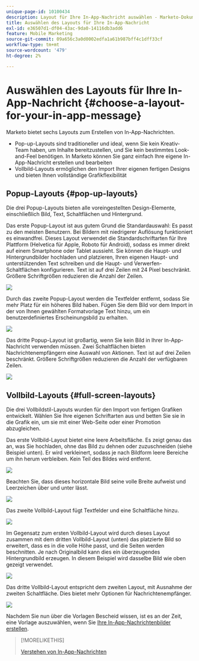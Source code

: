 ```yaml
---
unique-page-id: 10100434
description: Layout für Ihre In-App-Nachricht auswählen - Marketo-Dokumente - Produktdokumentation
title: Auswählen des Layouts für Ihre In-App-Nachricht
exl-id: e36507d1-df04-43ac-9da0-14116db3add6
feature: Mobile Marketing
source-git-commit: 09a656c3a0d0002edfa1a61b987bff4c1dff33cf
workflow-type: tm+mt
source-wordcount: '479'
ht-degree: 2%

---
```


# Auswählen des Layouts für Ihre In-App-Nachricht {#choose-a-layout-for-your-in-app-message}

Marketo bietet sechs Layouts zum Erstellen von In-App-Nachrichten.

* Pop-up-Layouts sind traditioneller und ideal, wenn Sie kein Kreativ-Team haben, um Inhalte bereitzustellen, und Sie kein bestimmtes Look-and-Feel benötigen. In Marketo können Sie ganz einfach Ihre eigene In-App-Nachricht erstellen und bearbeiten
* Vollbild-Layouts ermöglichen den Import Ihrer eigenen fertigen Designs und bieten Ihnen vollständige Grafikflexibilität

## Popup-Layouts {#pop-up-layouts}

Die drei Popup-Layouts bieten alle voreingestellten Design-Elemente, einschließlich Bild, Text, Schaltflächen und Hintergrund.

Das erste Popup-Layout ist aus gutem Grund die Standardauswahl: Es passt zu den meisten Benutzern. Bei Bildern mit niedrigerer Auflösung funktioniert es einwandfrei. Dieses Layout verwendet die Standardschriftarten für Ihre Plattform (Helvetica für Apple, Roboto für Android), sodass es immer direkt auf einem Smartphone oder Tablet aussieht. Sie können die Haupt- und Hintergrundbilder hochladen und platzieren, Ihren eigenen Haupt- und unterstützenden Text schreiben und die Haupt- und Verwerfen-Schaltflächen konfigurieren. Text ist auf drei Zeilen mit 24 Pixel beschränkt. Größere Schriftgrößen reduzieren die Anzahl der Zeilen.

![](assets/image2016-5-9-13-3a3-3a48.png)

Durch das zweite Popup-Layout werden die Textfelder entfernt, sodass Sie mehr Platz für ein höheres Bild haben. Fügen Sie dem Bild vor dem Import in der von Ihnen gewählten Formatvorlage Text hinzu, um ein benutzerdefiniertes Erscheinungsbild zu erhalten.

![](assets/image2016-5-9-13-3a4-3a43.png)

Das dritte Popup-Layout ist großartig, wenn Sie kein Bild in Ihrer In-App-Nachricht verwenden müssen. Zwei Schaltflächen bieten Nachrichtenempfängern eine Auswahl von Aktionen. Text ist auf drei Zeilen beschränkt. Größere Schriftgrößen reduzieren die Anzahl der verfügbaren Zeilen.

![](assets/image2016-5-9-13-3a7-3a33.png)

## Vollbild-Layouts {#full-screen-layouts}

Die drei Vollbildstil-Layouts wurden für den Import von fertigen Grafiken entwickelt. Wählen Sie Ihre eigenen Schriftarten aus und betten Sie sie in die Grafik ein, um sie mit einer Web-Seite oder einer Promotion abzugleichen.

Das erste Vollbild-Layout bietet eine leere Arbeitsfläche. Es zeigt genau das an, was Sie hochladen, ohne das Bild zu dehnen oder zuzuschneiden (siehe Beispiel unten). Er wird verkleinert, sodass je nach Bildform leere Bereiche um ihn herum verbleiben. Kein Teil des Bildes wird entfernt.

![](assets/image2016-5-9-13-3a9-3a26.png)

Beachten Sie, dass dieses horizontale Bild seine volle Breite aufweist und Leerzeichen über und unter lässt.

![](assets/image2016-5-9-13-3a29-3a46.png)

Das zweite Vollbild-Layout fügt Textfelder und eine Schaltfläche hinzu.

![](assets/image2016-5-9-13-3a10-3a27.png)

Im Gegensatz zum ersten Vollbild-Layout wird durch dieses Layout zusammen mit dem dritten Vollbild-Layout (unten) das platzierte Bild so erweitert, dass es in die volle Höhe passt, und die Seiten werden beschnitten. Je nach Originalbild kann dies ein überzeugendes Hintergrundbild erzeugen. In diesem Beispiel wird dasselbe Bild wie oben gezeigt verwendet.

![](assets/image2016-5-9-14-3a0-3a36.png)

Das dritte Vollbild-Layout entspricht dem zweiten Layout, mit Ausnahme der zweiten Schaltfläche. Dies bietet mehr Optionen für Nachrichtenempfänger.

![](assets/image2016-5-9-13-3a11-3a35.png)

Nachdem Sie nun über die Vorlagen Bescheid wissen, ist es an der Zeit, eine Vorlage auszuwählen, wenn Sie [Ihre In-App-Nachrichtenbilder erstellen](/help/marketo/product-docs/mobile-marketing/in-app-messages/creating-in-app-messages/add-in-app-message-images.md).

>[!MORELIKETHIS]
>
>[Verstehen von In-App-Nachrichten](/help/marketo/product-docs/mobile-marketing/in-app-messages/understanding-in-app-messages.md)
